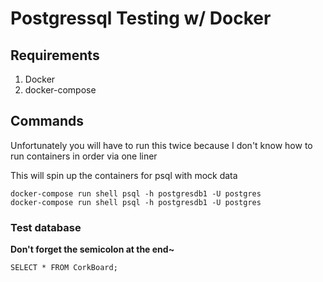 # Postgressql Testing w/ Docker

## Requirements
1. Docker
2. docker-compose

## Commands
Unfortunately you will have to run this twice because I don't know how to run containers in order via one liner

This will spin up the containers for psql with mock data

```
docker-compose run shell psql -h postgresdb1 -U postgres
docker-compose run shell psql -h postgresdb1 -U postgres
```

### Test database
**Don't forget the semicolon at the end~**
```
SELECT * FROM CorkBoard;
```

